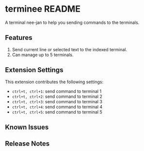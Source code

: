 # terminee README

A terminal nee-jan to help you sending commands to the terminals.

## Features

1. Send current line or selected text to the indexed terminal.
2. Can manage up to 5 terminals.


## Extension Settings

This extension contributes the following settings:

* `ctrl+t, ctrl+1`: send command to terminal 1
* `ctrl+t, ctrl+2`: send command to terminal 2
* `ctrl+t, ctrl+3`: send command to terminal 3
* `ctrl+t, ctrl+4`: send command to terminal 4
* `ctrl+t, ctrl+5`: send command to terminal 5

## Known Issues


## Release Notes

